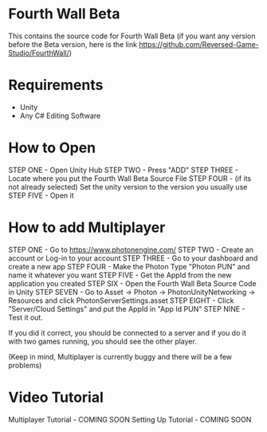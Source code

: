 # Fourth Wall Beta

This contains the source code for Fourth Wall Beta (if you want any version before the Beta version, here is the link https://github.com/Reversed-Game-Studio/FourthWall/)

# Requirements
- Unity
- Any C# Editing Software

# How to Open
STEP ONE - Open Unity Hub
STEP TWO - Press "ADD"
STEP THREE - Locate where you put the Fourth Wall Beta Source File
STEP FOUR - (if its not already selected) Set the unity version to the version you usually use
STEP FIVE - Open it

# How to add Multiplayer
STEP ONE - Go to https://www.photonengine.com/
STEP TWO - Create an account or Log-in to your account
STEP THREE - Go to your dashboard and create a new app
STEP FOUR - Make the Photon Type "Photon PUN" and name it whatever you want
STEP FIVE - Get the AppId from the new application you created
STEP SIX - Open the Fourth Wall Beta Source Code in Unity
STEP SEVEN - Go to Asset -> Photon -> PhotonUnityNetworking -> Resources and click PhotonServerSettings.asset
STEP EIGHT - Click "Server/Cloud Settings" and put the AppId in "App Id PUN"
STEP NINE - Test it out.

If you did it correct, you should be connected to a server and if you do it with two games running, you should see the other player.

(Keep in mind, Multiplayer is currently buggy and there will be a few problems)

# Video Tutorial

Multiplayer Tutorial - COMING SOON
Setting Up Tutorial - COMING SOON
